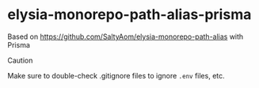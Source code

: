 # elysia-monorepo-path-alias-prisma

Based on https://github.com/SaltyAom/elysia-monorepo-path-alias with Prisma

> [!CAUTION]
> Make sure to double-check .gitignore files to ignore `.env` files, etc.
